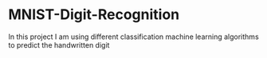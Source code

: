 # MNIST-Digit-Recognition
In this project I am using different classification machine learning algorithms to predict the handwritten digit 
